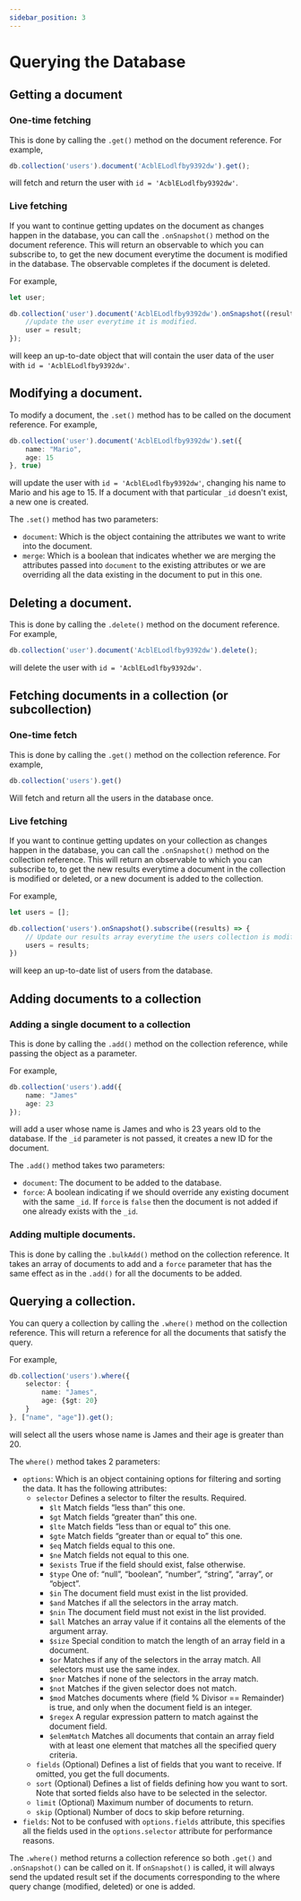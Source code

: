 ```yaml
---
sidebar_position: 3
---
```

# Querying the Database
## Getting a document
### One-time fetching
This is done by calling the `.get()` method on the document reference. For example,
```typescript
db.collection('users').document('AcblELodlfby9392dw').get();
```
will fetch and return the user with `id = 'AcblELodlfby9392dw'`.

### Live fetching
If you want to continue getting updates on the document as changes happen in the database, you can call the `.onSnapshot()` method on the document reference. This will return an observable to which you can subscribe to, to get the new document everytime the document is modified in the database. The observable completes if the document is deleted.

For example, 
```typescript
let user;

db.collection('user').document('AcblELodlfby9392dw').onSnapshot((result) => {
    //update the user everytime it is modified.
    user = result;
});
```
will keep an up-to-date object that will contain the user data of the user with `id = 'AcblELodlfby9392dw'`.

## Modifying a document.
To modify a document, the `.set()` method has to be called on the document reference. For example,

```typescript
db.collection('user').document('AcblELodlfby9392dw').set({
    name: "Mario",
    age: 15
}, true)
```
will update the user with `id = 'AcblELodlfby9392dw'`, changing his name to Mario and his age to 15. If a document with that particular `_id` doesn't exist, a new one is created. 

The `.set()` method has two parameters:
- `document`: Which is the object containing the attributes we want to write into the document.
- `merge`: Which is a boolean that indicates whether we are merging the attributes passed into `document` to the existing attributes or we are overriding all the data existing in the document to put in this one.

## Deleting a document. 
This is done by calling the `.delete()` method on the document reference. For example,

```typescript
db.collection('user').document('AcblELodlfby9392dw').delete();
```
will delete the user with `id = 'AcblELodlfby9392dw'`.

## Fetching documents in a collection (or subcollection)
### One-time fetch
This is done by calling the `.get()` method on the collection reference. For example,
```typescript
db.collection('users').get()
``` 
Will fetch and return all the users in the database once.

### Live fetching
If you want to continue getting updates on your collection as changes happen in the database, you can call the `.onSnapshot()` method on the collection reference. This will return an observable to which you can subscribe to, to get the new results everytime a document in the collection is modified or deleted, or a new document is added to the collection.

For example,
```typescript
let users = [];

db.collection('users').onSnapshot().subscribe((results) => {
    // Update our results array everytime the users collection is modified.
    users = results;
})
```
will keep an up-to-date list of users from the database.

## Adding documents to a collection
### Adding a single document to a collection
This is done by calling the `.add()` method on the collection reference, while passing the object as a parameter. 

For example,
```typescript
db.collection('users').add({
    name: "James"
    age: 23
});
```
will add a user whose name is James and who is 23 years old to the database. If the `_id` parameter is not passed, it creates a new ID for the document.

The `.add()` method takes two parameters:
- `document`: The document to be added to the database.
- `force`: A boolean indicating if we should override any existing document with the same `_id`. If `force` is `false` then the document is not added if one already exists with the `_id`.

### Adding multiple documents.
This is done by calling the `.bulkAdd()` method on the collection reference. It takes an array of documents to add and a `force` parameter that has the same effect as in the `.add()` for all the documents to be added.

## Querying a collection.
You can query a collection by calling the `.where()` method on the collection reference. This will return a reference for all the documents that satisfy the query.

For example,
```typescript
db.collection('users').where({
    selector: {
        name: "James",
        age: {$gt: 20}
    }
}, ["name", "age"]).get();
```
will select all the users whose name is James and their age is greater than 20.

The `where()` method takes 2 parameters:
- `options`: Which is an object containing options for filtering and sorting the data. It has the following attributes:
  - `selector` Defines a selector to filter the results. Required.
      - `$lt` Match fields “less than” this one.
      - `$gt` Match fields “greater than” this one.
      - `$lte` Match fields “less than or equal to” this one.
      - `$gte` Match fields “greater than or equal to” this one.
      - `$eq` Match fields equal to this one.
      - `$ne` Match fields not equal to this one.
      - `$exists` True if the field should exist, false otherwise.
      - `$type` One of: “null”, “boolean”, “number”, “string”, “array”, or “object”.
      - `$in` The document field must exist in the list provided.
      - `$and` Matches if all the selectors in the array match.
      - `$nin` The document field must not exist in the list provided.
      - `$all` Matches an array value if it contains all the elements of the argument array.
      - `$size` Special condition to match the length of an array field in a document.
      - `$or` Matches if any of the selectors in the array match. All selectors must use the same index.
      - `$nor` Matches if none of the selectors in the array match.
      - `$not` Matches if the given selector does not match.
      - `$mod` Matches documents where (field % Divisor == Remainder) is true, and only when the document field is an integer.
      - `$regex` A regular expression pattern to match against the document field.
      - `$elemMatch` Matches all documents that contain an array field with at least one element that matches all the specified query criteria.
  - `fields` (Optional) Defines a list of fields that you want to receive. If omitted, you get the full documents.
  - `sort` (Optional) Defines a list of fields defining how you want to sort. Note that sorted fields also have to be selected in the selector.
  - `limit` (Optional) Maximum number of documents to return.
  - `skip` (Optional) Number of docs to skip before returning.
- `fields`: Not to be confused with `options.fields` attribute, this specifies all the fields used in the `options.selector` attribute for performance reasons.

The `.where()` method returns a collection reference so both `.get()` and `.onSnapshot()` can be called on it. If `onSnapshot()` is called, it will always send the updated result set if the documents corresponding to the where query change (modified, deleted) or one is added.
